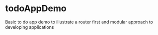 # todoAppDemo
Basic to do app demo to illustrate a router first and modular approach to developing applications
